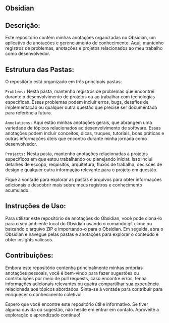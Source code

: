 ## Obsidian
## Descrição:
Este repositório contém minhas anotações organizadas no Obsidian, um aplicativo de anotações e gerenciamento de conhecimento. Aqui, mantenho registros de problemas, anotações e projetos relacionados ao meu trabalho como desenvolvedor.

## Estrutura das Pastas:
O repositório está organizado em três principais pastas:

``Problems:`` Nesta pasta, mantenho registros de problemas que encontrei durante o desenvolvimento de projetos ou ao trabalhar com tecnologias específicas. Esses problemas podem incluir erros, bugs, desafios de implementação ou qualquer outra questão que precise ser documentada para referência futura.

``Annotations:`` Aqui estão minhas anotações gerais, que abrangem uma variedade de tópicos relacionados ao desenvolvimento de software. Essas anotações podem incluir conceitos, dicas, truques, tutoriais, boas práticas e outras informações úteis que encontro durante minha jornada como desenvolvedor.

``Projects:`` Nesta pasta, mantenho anotações relacionadas a projetos específicos em que estou trabalhando ou planejando iniciar. Isso inclui detalhes de escopo, requisitos, arquitetura, fluxos de trabalho, decisões de design e qualquer outra informação relevante para o projeto em questão.

Fique à vontade para explorar as pastas e arquivos para obter informações adicionais e descobrir mais sobre meus registros e conhecimento acumulado.

## Instruções de Uso:
Para utilizar este repositório de anotações do Obsidian, você pode cloná-lo para o seu ambiente local do Obsidian usando o comando git clone ou baixando o arquivo ZIP e importando-o para o Obsidian. Em seguida, abra o Obsidian e navegue pelas pastas e anotações para explorar o conteúdo e obter insights valiosos.

## Contribuições:
Embora este repositório contenha principalmente minhas próprias anotações pessoais, você é bem-vindo para fazer sugestões ou contribuições por meio de pull requests, caso encontre erros, tenha informações adicionais relevantes ou queira compartilhar sua experiência relacionada aos tópicos abordados. Sinta-se à vontade para contribuir para enriquecer o conhecimento coletivo!

Espero que você encontre este repositório útil e informativo. Se tiver alguma dúvida ou sugestão, não hesite em entrar em contato. Aproveite a exploração e aprendizado contínuo!
